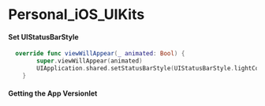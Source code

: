 # Personal_iOS_UIKits

#### Set UIStatusBarStyle
```swift
  override func viewWillAppear(_ animated: Bool) {
        super.viewWillAppear(animated)
        UIApplication.shared.setStatusBarStyle(UIStatusBarStyle.lightContent, animated: true)
    }
```

#### Getting the App Versionlet 
```swift
 
 

```
